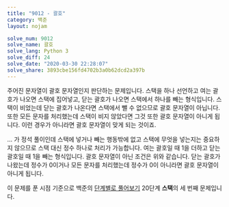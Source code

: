 ```yaml
---
title: "9012 - 괄호"
category: 백준
layout: nojam

solve_num: 9012
solve_name: 괄호
solve_lang: Python 3
solve_diff: 24
solve_date: "2020-03-30 22:28:07"
solve_share: 3893cbe156fd4702b3a0b62dcd2a397b
---
```


주어진 문자열이 괄호 문자열인지 판단하는 문제입니다. 스택을 하나 선언하고 여는 괄호가 나오면 스택에 집어넣고, 닫는 괄호가 나오면 스택에서 하나를 빼는 형식입니다. 스택이 비었는데 닫는 괄호가 나온다면 스택에서 뺄 수 없으므로 괄호 문자열이 아닙니다. 또한 모든 문자를 처리했는데 스택이 비지 않았다면 그것 또한 괄호 문자열이 아니게 됩니다. 이런 경우가 아니라면 괄호 문자열이 맞게 되는 것이죠.

... 가 정석 풀이인데 스택에 넣거나 빼는 행동밖에 없고 스택에 무엇을 넣는지는 중요하지 않으므로 스택 대신 정수 하나로 처리가 가능합니다. 여는 괄호일 때 1을 더하고 닫는 괄호일 때 1을 빼는 형식입니다. 괄호 문자열이 아닌 조건은 위와 같습니다. 닫는 괄호가 나왔는데 정수가 0이거나 모든 문자를 처리했는데 정수가 0이 아니라면 괄호 문자열이 아니게 됩니다.

이 문제를 푼 시점 기준으로 백준의 [단계별로 풀어보기](http://noj.am/p/s) 20단계 **스택**의 세 번째 문제입니다.
